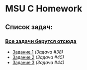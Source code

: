 # MSU C Homework
## Список задач:
### [Все задачи берутся отсюда](http://lectures.stargeo.ru/tasks/zadachiIadd2.pdf)
* [Задание 1](https://github.com/GooseMooz/MSU-CHomework/tree/main/Task%201) *(Задача #38)*
* [Задание 2](https://github.com/GooseMooz/MSU-CHomework/tree/main/Task%202) *(Задача #45)*
* [Задание 3](https://github.com/GooseMooz/MSU-CHomework/tree/main/Task%203) *(Задача #44)*
